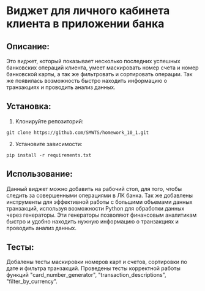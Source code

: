 # Виджет для личного кабинета клиента в приложении банка
## Описание:
Это виджет, который показывает несколько последних успешных банковских операций клиента, умеет маскировать номер счета и номер банковской карты, а так же фильтровать и сортировать операции.
Так же появилась возможность быстро находить информацию о транзакциях и проводить анализ данных.
## Установка:
1. Клонируйте репозиторий:
```
git clone https://github.com/SMWTS/homework_10_1.git
```
2. Установите зависимости:
```
pip install -r requirements.txt
```
## Использование:
Данный виджет можно добавить на рабочий стол, для того, чтобы следить за совершенными операциями в ЛК банка.
Так же добавлены инструменты для эффективной работы с большими объемами данных транзакций, используя возможности Python для обработки данных через генераторы. Эти генераторы позволяют финансовым аналитикам быстро и удобно находить нужную информацию о транзакциях и проводить анализ данных.
## Тесты:
Добалены тесты маскировки номеров карт и счетов, сортировки по дате и фильтра транзакций.
Проведены тесты корректной работы функций "card_number_generator", "transaction_descriptions", "filter_by_currency".


